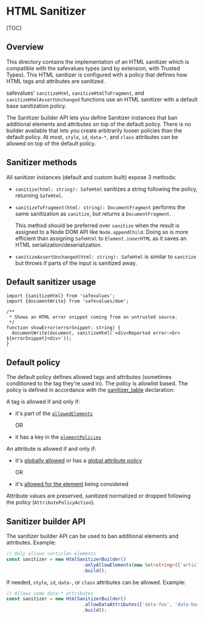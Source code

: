 # HTML Sanitizer

[TOC]

## Overview

This directory contains the implementation of an HTML sanitizer which is
compatible with the safevalues types (and by extension, with Trusted Types).
This HTML sanitizer is configured with a policy that defines how HTML tags and
attributes are sanitized.

safevalues' `sanitizeHtml`, `sanitizeHtmlToFragment`, and
`sanitizeHtmlAssertUnchanged` functions use an HTML sanitizer with a default
base sanitization policy.

The Sanitizer builder API lets you define Sanitizer instances that ban
additional elements and attributes on top of the default policy. There is no
builder available that lets you create arbitrarily looser policies than the
default policy. At most, `style`, `id`, `data-*`, and `class` attributes can be
allowed on top of the default policy.

## Sanitizer methods

All sanitizer instances (default and custom built) expose 3 methods:

*   `sanitize(html: string): SafeHtml` sanitizes a string following the policy,
    returning `SafeHtml`.

*   `sanitizeToFragment(html: string): DocumentFragment` performs the same
    sanitization as `sanitize`, but returns a `DocumentFragment`.

    This method should be preferred over `sanitize` when the result is assigned
    to a Node DOM API like `Node.appendChild`. Doing so is more efficient than
    assigning `SafeHtml` to `Element.innerHTML` as it saves an HTML
    serialization/deserialization.

*   `sanitizeAssertUnchanged(html: string): SafeHtml` is similar to `sanitize`
    but throws if parts of the input is sanitized away.

## Default sanitizer usage

```
import {sanitizeHtml} from 'safevalues';
import {documentWrite} from 'safevalues/dom';

/**
 * Shows an HTML error snippet coming from an untrusted source.
 */
function showError(errorSnippet: string) {
  documentWrite(document, sanitizeHtml(`<div>Reported error:<br> ${errorSnippet}<div>`));
}
```

## Default policy

The default policy defines allowed tags and attributes (sometimes conditioned to
the tag they're used in). The policy is allowlist based. The policy is defined
in accordance with the
[sanitizer_table](https://github.com/google/safevalues/blob/main/src/builders/html_sanitizer/sanitizer_table/default_sanitizer_table.ts)
declaration:

A tag is allowed if and only if:

*   it's part of the
    [`allowedElements`](https://github.com/google/safevalues/blob/main/src/builders/html_sanitizer/sanitizer_table/default_sanitizer_table.ts#L17)

    OR

*   it has a key in the
    [`elementPolicies`](https://github.com/google/safevalues/blob/main/src/builders/html_sanitizer/sanitizer_table/default_sanitizer_table.ts#L35)

An attribute is allowed if and only if:

*   it's
    [globally allowed](https://github.com/google/safevalues/blob/main/src/builders/html_sanitizer/sanitizer_table/default_sanitizer_table.ts#L98)
    or has a
    [global attribute policy](https://github.com/google/safevalues/blob/main/src/builders/html_sanitizer/sanitizer_table/default_sanitizer_table.ts#L199)

    OR

*   it's
    [allowed for the element](https://github.com/google/safevalues/blob/main/src/builders/html_sanitizer/sanitizer_table/default_sanitizer_table.ts#L35)
    being considered

Attribute values are preserved, sanitized normalized or dropped following the
policy (`AttributePolicyAction`).

## Sanitizer builder API

The sanitizer builder API can be used to ban additional elements and attributes.
Example:

```typescript
// Only allows <article> elements
const sanitizer = new HtmlSanitizerBuilder()
                            .onlyAllowElements(new Set<string>(['article']))
                            .build();
```

If needed, `style`, `id`, `data-`, or `class` attributes can be allowed.
Example:

```typescript
// Allows some data-* attributes
const sanitizer = new HtmlSanitizerBuilder()
                            .allowDataAttributes(['data-foo', 'data-bar'])
                            .build();
```
